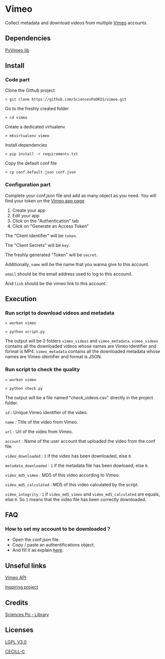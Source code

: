 # Vimeo
Collect metadata and download videos from multiple [Vimeo](https://vimeo.com/) accounts.


## Dependencies

[PyVimeo lib](https://github.com/vimeo/vimeo.py)


## Install

### Code part
Clone the Github project

`> git clone https://github.com/SciencesPoDRIS/vimeo.git`

Go to the freshly created folder

`> cd vimeo`

Create a dedicated virtualenv

`> mkvirtualenv vimeo`

Install dependencies

`> pip install -r requirements.txt`

Copy the default conf file

`> cp conf.default.json conf.json`

### Configuration part

Complete your conf.json file and add as many object as you need.
You will find your token on the [Vimeo app page](https://developer.vimeo.com/apps/)

1. Create your app
2. Edit your app
3. Click on the "Authentication" tab
4. Click on "Generate an Access Token"

The "Client Identifier" will be `token`.

The "Client Secrets" will be `key`.

The freshly generated "Token" will be `secret`.

Additionally, `name` will be the name that you wanna give to this account.

`email` should be the email address used to log to this accound.

And `link` should be the vimeo link to this account.


## Execution

### Run script to download videos and metadata
`> workon vimeo`

`> python script.py`

The output will be 2 folders `vimeo_videos` and `vimeo_metadata`. `vimeo_videos` contains all the downloaded videos whose names are Vimeo identifier and format is MP4. `vimeo_metadata` contains all the downloaded metadata whose names are Vimeo identifier and format is JSON.


### Run script to check the quality
`> workon vimeo`

`> python check.py`

The output will be a file named "check_videos.csv" directly in the project folder.

`id` : Unique Vimeo identifier of the video.

`name` : Title of the video from Vimeo.

`url` : Url of the video from Vimeo.

`account` : Name of the user account that uploaded the video from the conf file.

`video_downloaded` : `1` if the video has been downloaded, else `0`.

`metadata_downloaded` : `1` if the metadata file has been dowloaed, else `0`.

`video_md5_vimeo` : MD5 of this video according to Vimeo.

`video_md5_calculated` : MD5 of this video calculated by the script.

`video_integrity` : `1` if `video_md5_vimeo` and `video_md5_calculated` are equals, else `0`. So `1` means that the video file has been correctly downloaded.


## FAQ

### How to set my account to be downloaded ?

* Open the conf.json file.
* Copy / paste an authentifications object.
* And fill it as explain [here](#configuration-part).


## Unseful links

[Vimeo API](https://developer.vimeo.com/api/start)

[Inspiring project](https://github.com/yeeking/vimeo-account-downloader)


## Credits
[Sciences Po - Library](http://www.sciencespo.fr/bibliotheque/en)


## Licenses
[LGPL V3.0](http://www.gnu.org/licenses/lgpl.txt "LGPL V3.0")

[CECILL-C](http://www.cecill.info/licences/Licence_CeCILL-C_V1-fr.html "CECILL-C")
